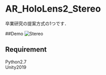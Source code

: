 # AR_HoloLens2_Stereo
卒業研究の提案方式の1つです．

##Demo
![Stereo](https://user-images.githubusercontent.com/52265875/111763918-fdb02580-88e5-11eb-8eff-75386fa600c6.gif)


## Requirement
Python2.7  
Unity2019
